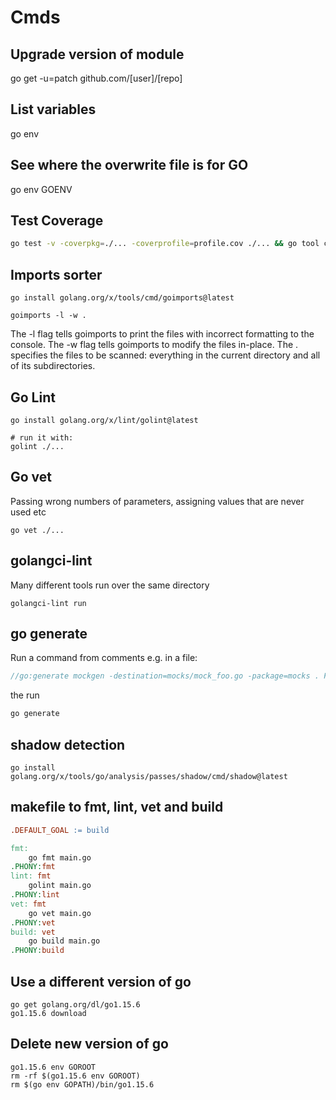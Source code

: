 # Cmds
## Upgrade version of module
go get -u=patch github.com/[user]/[repo]

## List variables
go env

## See where the overwrite file is for GO
go env GOENV

## Test Coverage
```bash
go test -v -coverpkg=./... -coverprofile=profile.cov ./... && go tool cover -func profile.cov
```

## Imports sorter
```fish
go install golang.org/x/tools/cmd/goimports@latest

goimports -l -w .
```
The -l flag tells goimports to print the files with incorrect formatting to the console. The -w flag tells goimports to modify the files in-place. The . specifies the files to be scanned: everything in the current directory and all of its subdirectories.

## Go Lint
```fish
go install golang.org/x/lint/golint@latest

# run it with:
golint ./...
```

## Go vet
Passing wrong numbers of parameters, assigning values that are never used etc
```fish
go vet ./...
```

## golangci-lint
Many different tools run over the same directory
```fish
golangci-lint run
```

## go generate
Run a command from comments e.g. in a file:
```go
//go:generate mockgen -destination=mocks/mock_foo.go -package=mocks . Foo
```
the run
```bash
go generate
```

## shadow detection
```fish
go install golang.org/x/tools/go/analysis/passes/shadow/cmd/shadow@latest
```

## makefile to fmt, lint, vet and build
```makefile
.DEFAULT_GOAL := build

fmt:
	go fmt main.go
.PHONY:fmt
lint: fmt
	golint main.go
.PHONY:lint
vet: fmt
	go vet main.go
.PHONY:vet
build: vet
	go build main.go
.PHONY:build
```

## Use a different version of go
```fish
go get golang.org/dl/go1.15.6
go1.15.6 download
```
## Delete new version of go
```fish
go1.15.6 env GOROOT
rm -rf $(go1.15.6 env GOROOT)
rm $(go env GOPATH)/bin/go1.15.6
```